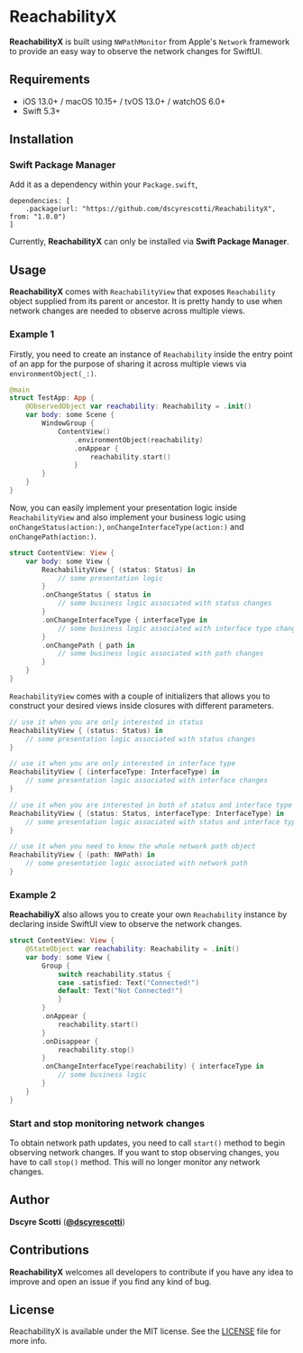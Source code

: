# ReachabilityX
__ReachabilityX__ is built using `NWPathMonitor` from Apple's `Network` framework to provide an easy way to observe the network changes for SwiftUI.

## Requirements
-   iOS 13.0+ / macOS 10.15+ / tvOS 13.0+ / watchOS 6.0+
-   Swift 5.3+

## Installation
### Swift Package Manager
Add it as a dependency within your  `Package.swift`,
```
dependencies: [
    .package(url: "https://github.com/dscyrescotti/ReachabilityX", from: "1.0.0")
]
```
Currently, **ReachabilityX** can only be installed via **Swift Package Manager**.

## Usage
__ReachabilityX__ comes with `ReachabilityView` that exposes `Reachability` object supplied from its parent or ancestor. It is pretty handy to use when network changes are needed to observe across multiple views.
 
### Example 1
Firstly, you need to create an instance of `Reachability` inside the entry point of an app for the purpose of sharing it across multiple views via `environmentObject(_:)`.
```swift
@main
struct TestApp: App {
    @ObservedObject var reachability: Reachability = .init()
    var body: some Scene {
        WindowGroup {
            ContentView()
                .environmentObject(reachability)
                .onAppear {
                    reachability.start()
                }
        }
    }
}
```
Now, you can easily implement your presentation logic inside `ReachabilityView` and also implement your business logic using `onChangeStatus(action:)`,  `onChangeInterfaceType(action:)` and `onChangePath(action:)`.
```swift
struct ContentView: View {
    var body: some View {
        ReachabilityView { (status: Status) in
            // some presentation logic
        }
        .onChangeStatus { status in
            // some business logic associated with status changes
        }
        .onChangeInterfaceType { interfaceType in
            // some business logic associated with interface type changes
        }
        .onChangePath { path in
            // some business logic associated with path changes
        }
    }
}
```
`ReachabilityView` comes with a couple of initializers that allows you to construct your desired views inside closures with different parameters. 
```swift
// use it when you are only interested in status
ReachabilityView { (status: Status) in
    // some presentation logic associated with status changes
}

// use it when you are only interested in interface type
ReachabilityView { (interfaceType: InterfaceType) in
    // some presentation logic associated with interface changes
}

// use it when you are interested in both of status and interface type
ReachabilityView { (status: Status, interfaceType: InterfaceType) in
    // some presentation logic associated with status and interface type changes
}

// use it when you need to know the whole network path object
ReachabilityView { (path: NWPath) in
    // some presentation logic associated with network path
}
```

### Example 2
__ReachabiliyX__ also allows you to create your own `Reachability` instance by declaring inside SwiftUI view to observe the network changes. 
```swift
struct ContentView: View {
    @StateObject var reachability: Reachability = .init()
    var body: some View {
        Group {
            switch reachability.status {
            case .satisfied: Text("Connected!")
            default: Text("Not Connected!")
            }
        }
        .onAppear {
            reachability.start()
        }
        .onDisappear {
            reachability.stop()
        }
        .onChangeInterfaceType(reachability) { interfaceType in
            // some business logic
        }
    }
}
```

### Start and stop monitoring network changes
To obtain network path updates, you need to call `start()` method to begin observing network changes. If you want to stop observing changes, you have to call `stop()` method. This will no longer monitor any network changes.

## Author
**Dscyre Scotti** (**[@dscyrescotti](https://twitter.com/dscyrescotti)**)

## Contributions

**ReachabilityX**  welcomes all developers to contribute if you have any idea to improve and open an issue if you find any kind of bug.

## License

ReachabilityX is available under the MIT license. See the  [LICENSE](https://github.com/dscyrescotti/ReachabilityX/blob/main/LICENSE)  file for more info.